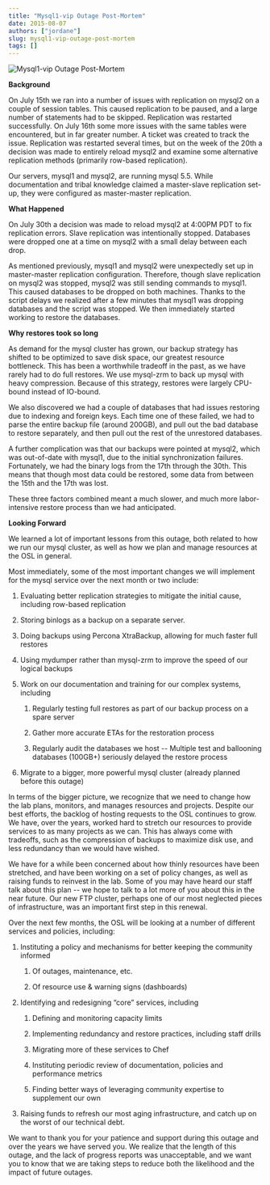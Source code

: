 ```yaml
---
title: "Mysql1-vip Outage Post-Mortem"
date: 2015-08-07
authors: ["jordane"]
slug: mysql1-vip-outage-post-mortem
tags: []
---
```


![Mysql1-vip Outage Post-Mortem](/images/outagepic2_0.jpg)

**Background**

On July 15th we ran into a number of issues with replication on mysql2 on a couple of session tables. This caused
replication to be paused, and a large number of statements had to be skipped. Replication was restarted successfully. On
July 16th some more issues with the same tables were encountered, but in far greater number. A ticket was created to
track the issue. Replication was restarted several times, but on the week of the 20th a decision was made to entirely
reload mysql2 and examine some alternative replication methods (primarily row-based replication).

Our servers, mysql1 and mysql2, are running mysql 5.5. While documentation and tribal knowledge claimed a master-slave
replication set-up, they were configured as master-master replication.

**What Happened**

On July 30th a decision was made to reload mysql2 at 4:00PM PDT to fix replication errors. Slave replication was
intentionally stopped. Databases were dropped one at a time on mysql2 with a small delay between each drop.

As mentioned previously, mysql1 and mysql2 were unexpectedly set up in master-master replication configuration.
Therefore, though slave replication on mysql2 was stopped, mysql2 was still sending commands to mysql1. This caused
databases to be dropped on both machines. Thanks to the script delays we realized after a few minutes that mysql1 was
dropping databases and the script was stopped. We then immediately started working to restore the databases.

**Why restores took so long**

As demand for the mysql cluster has grown, our backup strategy has shifted to be optimized to save disk space, our
greatest resource bottleneck. This has been a worthwhile tradeoff in the past, as we have rarely had to do full
restores. We use mysql-zrm to back up mysql with heavy compression. Because of this strategy, restores were largely
CPU-bound instead of IO-bound.

We also discovered we had a couple of databases that had issues restoring due to indexing and foreign keys. Each time
one of these failed, we had to parse the entire backup file (around 200GB), and pull out the bad database to restore
separately, and then pull out the rest of the unrestored databases.

A further complication was that our backups were pointed at mysql2, which was out-of-date with mysql1, due to the
initial synchronization failures. Fortunately, we had the binary logs from the 17th through the 30th. This means that
though most data could be restored, some data from between the 15th and the 17th was lost.

These three factors combined meant a much slower, and much more labor-intensive restore process than we had anticipated.

**Looking Forward**

We learned a lot of important lessons from this outage, both related to how we run our mysql cluster, as well as how we
plan and manage resources at the OSL in general.

Most immediately, some of the most important changes we will implement for the mysql service over the next month or two
include:

1. Evaluating better replication strategies to mitigate the initial cause, including row-based replication

2. Storing binlogs as a backup on a separate server.

3. Doing backups using Percona XtraBackup, allowing for much faster full restores

4. Using mydumper rather than mysql-zrm to improve the speed of our logical backups

5. Work on our documentation and training for our complex systems, including

   1. Regularly testing full restores as part of our backup process on a spare server

   2. Gather more accurate ETAs for the restoration process

   3. Regularly audit the databases we host -- Multiple test and ballooning databases (100GB+) seriously delayed the
      restore process

6. Migrate to a bigger, more powerful mysql cluster (already planned before this outage)

In terms of the bigger picture, we recognize that we need to change how the lab plans, monitors, and manages resources
and projects. Despite our best efforts, the backlog of hosting requests to the OSL continues to grow. We have, over the
years, worked hard to stretch our resources to provide services to as many projects as we can. This has always come with
tradeoffs, such as the compression of backups to maximize disk use, and less redundancy than we would have wished.

We have for a while been concerned about how thinly resources have been stretched, and have been working on a set of
policy changes, as well as raising funds to reinvest in the lab. Some of you may have heard our staff talk about this
plan -- we hope to talk to a lot more of you about this in the near future. Our new FTP cluster, perhaps one of our most
neglected pieces of infrastructure, was an important first step in this renewal.

Over the next few months, the OSL will be looking at a number of different services and policies, including:

1. Instituting a policy and mechanisms for better keeping the community informed

   1. Of outages, maintenance, etc.

   2. Of resource use & warning signs (dashboards)

2. Identifying and redesigning “core” services, including

   1. Defining and monitoring capacity limits

   2. Implementing redundancy and restore practices, including staff drills

   3. Migrating more of these services to Chef

   4. Instituting periodic review of documentation, policies and performance metrics

   5. Finding better ways of leveraging community expertise to supplement our own

3. Raising funds to refresh our most aging infrastructure, and catch up on the worst of our technical debt.

We want to thank you for your patience and support during this outage and over the years we have served you. We realize
that the length of this outage, and the lack of progress reports was unacceptable, and we want you to know that we are
taking steps to reduce both the likelihood and the impact of future outages.

